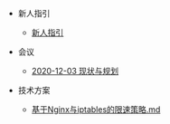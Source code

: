 <!-- docs/_sidebar.md -->

* 新人指引

    * [新人指引](/README.md)

* 会议
    * [2020-12-03 现状与规划](meetings/20201203.md)
* 技术方案
    * [基于Nginx与iptables的限速策略.md](tech/基于Nginx与iptables的限速策略.md)
<!--
* 开发者
    * [API 文档](developer/api.md)
-->
